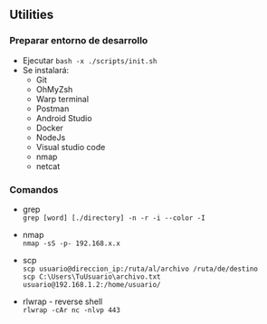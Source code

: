 ## Utilities

### Preparar entorno de desarrollo
-  Ejecutar `bash -x ./scripts/init.sh`
- Se instalará:
    + Git
    + OhMyZsh
    + Warp terminal
    + Postman
    + Android Studio
    + Docker
    + NodeJs
    + Visual studio code
    + nmap
    + netcat

### Comandos
- grep  
`grep [word] [./directory] -n -r -i --color -I`

- nmap  
`nmap -sS -p- 192.168.x.x`

- scp   
`scp usuario@direccion_ip:/ruta/al/archivo /ruta/de/destino`    
`scp C:\Users\TuUsuario\archivo.txt usuario@192.168.1.2:/home/usuario/`

- rlwrap - reverse shell    
`rlwrap -cAr nc -nlvp 443`